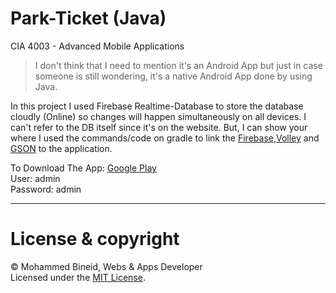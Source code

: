 # Park-Ticket (Java)
CIA 4003 - Advanced Mobile Applications

> I don't think that I need to mention it's an Android App but just in case someone is still wondering, it's a native Android App done by using Java.

In this project I used Firebase Realtime-Database to store the database cloudly (Online) so changes will happen simultaneously on all devices. I can't refer to the DB itself since it's on the website. But, I can show your where I used the commands/code on gradle to link the [Firebase](https://github.com/vm7md98/Park-Ticket_Firebase/blob/4312a901a6c0ec3506320ee217906b71e8b09969/app/build.gradle#L42),[Volley](https://github.com/vm7md98/Park-Ticket_Firebase/blob/4312a901a6c0ec3506320ee217906b71e8b09969/app/build.gradle#L46) and [GSON](https://github.com/vm7md98/Park-Ticket_Firebase/blob/4312a901a6c0ec3506320ee217906b71e8b09969/app/build.gradle#L47) to the application.

To Download The App: [Google Play](https://play.google.com/store/apps/details?id=com.fahadcoder.p11&hl=en&gl=US)
<br>
User: admin
<br>
Password: admin

---
# License & copyright

© Mohammed Bineid, Webs & Apps Developer <br>
Licensed under the [MIT License](LICENSE).
 
